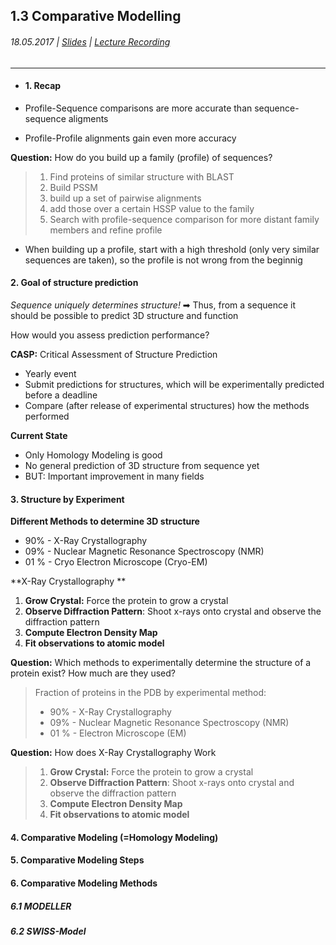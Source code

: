 ## 1.3 Comparative Modelling

###### 18.05.2017 \| [Slides](https://www.rostlab.org/sites/default/files/fileadmin/teaching/SoSe17/PP1CS/cb1e_20170518_cm1_exp3d.pdf) \| [Lecture Recording](https://www.youtube.com/watch?v=pGHwZE03omU&list=PLg46T0OlBIJ9abbsmUL-ux24DCpoUlC1J&index=5)

---

* #### 1. Recap
* Profile-Sequence comparisons are more accurate than sequence-sequence aligments

* Profile-Profile alignments gain even more accuracy

**Question:** How do you build up a family \(profile\) of sequences?

> 1. Find proteins of similar structure with BLAST
> 2. Build PSSM
> 3. build up a set of pairwise alignments 
> 4. add those over a certain HSSP value to the family
> 5. Search with profile-sequence comparison for more distant family members and refine profile

* When building up a profile, start with a high threshold \(only very similar sequences are taken\), so the profile is not wrong from the beginnig

#### 2. Goal of structure prediction

_Sequence uniquely determines structure!_ ➡ Thus, from a sequence it should be possible to predict 3D structure and function

How would you assess prediction performance?

**CASP:** Critical Assessment of Structure Prediction

* Yearly event
* Submit predictions for structures, which will be experimentally predicted before a deadline
* Compare \(after release of experimental structures\) how the methods performed

**Current State**

* Only Homology Modeling is good
* No general prediction of 3D structure from sequence yet
* BUT: Important improvement in many fields

#### 3. Structure by Experiment

**Different Methods to determine 3D structure**

* 90% - X-Ray Crystallography 
* 09% - Nuclear Magnetic Resonance Spectroscopy \(NMR\)
* 01 % - Cryo Electron Microscope \(Cryo-EM\)

**X-Ray Crystallography **

1. **Grow Crystal:** Force the protein to grow a crystal
2. **Observe Diffraction Pattern**: Shoot x-rays onto crystal and observe the diffraction pattern
3. **Compute Electron Density Map**
4. **Fit observations to atomic model**

**Question:** Which methods to experimentally determine the structure of a protein exist? How much are they used?

> Fraction of proteins in the PDB by experimental method:
>
> * 90% - X-Ray Crystallography 
> * 09% - Nuclear Magnetic Resonance Spectroscopy \(NMR\)
> * 01 % - Electron Microscope \(EM\)

**Question:** How does X-Ray Crystallography Work

> 1. **Grow Crystal:** Force the protein to grow a crystal
> 2. **Observe Diffraction Pattern**: Shoot x-rays onto crystal and observe the diffraction pattern
> 3. **Compute Electron Density Map**
> 4. **Fit observations to atomic model**

#### 4. Comparative Modeling \(=Homology Modeling\)

#### 5. Comparative Modeling Steps

#### 

#### 6. Comparative Modeling Methods

#### 

##### 6.1 MODELLER

##### 

##### 6.2 SWISS-Model

##### 




